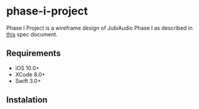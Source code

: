 # phase-i-project

Phase I Project is a wireframe design of JubiAudio Phase I as described in [this](/blueprint/Assignment.pdf) spec document.


## Requirements

- iOS 10.0+
- XCode 8.0+
- Swift 3.0+


## Instalation
